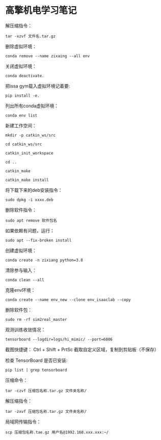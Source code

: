 # 高擎机电学习笔记

解压缩指令：
```
tar -xzvf 文件名.tar.gz
```
删除虚拟环境：
```
conda remove --name zixaing --all env
```
关闭虚拟环境：
```
conda deactivate.
```
把issa gym载入虚拟环境记着要:
```
pip install -e.
```
列出所有conda虚拟环境：
```
conda env list
```
新建工作空间：
```
mkdir -p catkin_ws/src
```
```
cd catkin_ws/src
```
```
catkin_init_workspace
```
```
cd .. 	
```
```
catkin_make
```
```
catkin_make install
```
将下载下来的deb安装指令：
```
sudo dpkg -i xxxx.deb
```
删除软件指令：
```
sudo apt remove 软件包名
```
如果依赖有问题，运行：
```
sudo apt --fix-broken install
```
创建虚拟环境：
```
conda create -n zixiang python=3.8
```
清除参与输入：
```
conda clean --all
```
克隆env环境：
```
conda create --name env_new --clone env_isaaclab --copy
```
删除软件包：
```
sudo rm -rf sim2real_master
```
观测训练收敛情况：
```
tensorboard --logdir=logs/hi_mimic/ --port=6006
```
截图快捷键：
Ctrl + Shift + PrtSc 截取自定义区域，复制到剪贴板（不保存）

检查 TensorBoard 是否已安装:
```
pip list | grep tensorboard
```
压缩命令：
```
tar -czvf 压缩包名称.tar.gz 文件夹名称/
```
解压缩指令：
```
tar -zxvf 压缩包名称.tar.gz 文件夹名称/
```
局域网传输指令：
```
scp 压缩包名称.tae.gz 用户名@1992.168.xxx.xxx:~/
```
